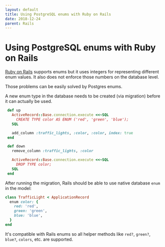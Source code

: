 ```yaml
---
layout: default
title: Using PostgreSQL enums with Ruby on Rails
date: 2018-12-24
parent: Rails
---
```


# Using PostgreSQL enums with Ruby on Rails

[Ruby on Rails](https://rubyonrails.org) supports enums but it uses integers for representing different enum values. It also does not enforce those numbers on the database level.

Those problems can be easily solved by Postgres enums.

A new enum type in the database needs to be created (via migration) before it can actually be used.

```ruby
 def up
   ActiveRecord::Base.connection.execute <<~SQL
     CREATE TYPE color AS ENUM ('red', 'green', 'blue');
   SQL

   add_column :traffic_lights, :color, :color, index: true
 end

 def down
   remove_column :traffic_lights, :color

   ActiveRecord::Base.connection.execute <<~SQL
     DROP TYPE color;
   SQL
 end
```

After running the migration, Rails should be able to use native database `enum` in the model:

```ruby
class TrafficLight < ApplicationRecord
  enum color: {
    red: 'red',
    green: 'green',
    blue: 'blue',
  }
end
```

It's compatible with Rails enums so all helper methods like `red?`, `green?`, `blue?`, `colors`, etc. are supported.